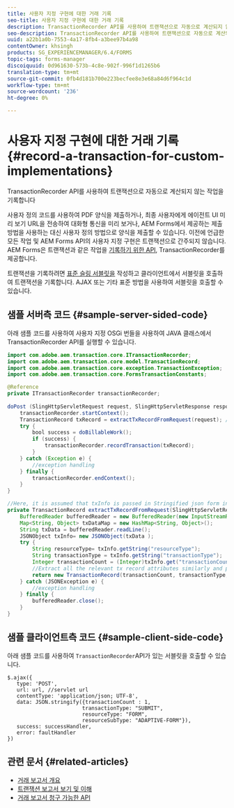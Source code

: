 ```yaml
---
title: 사용자 지정 구현에 대한 거래 기록
seo-title: 사용자 지정 구현에 대한 거래 기록
description: TransactionRecorder API를 사용하여 트랜잭션으로 자동으로 계산되지 않는 작업을 기록합니다
seo-description: TransactionRecorder API를 사용하여 트랜잭션으로 자동으로 계산되지 않는 작업을 기록합니다
uuid: a22b1a0b-7553-4a17-8fb4-a3bee97b4a98
contentOwner: khsingh
products: SG_EXPERIENCEMANAGER/6.4/FORMS
topic-tags: forms-manager
discoiquuid: 0d961630-573b-4c8e-902f-996f1d1265b6
translation-type: tm+mt
source-git-commit: 0fb4d181b700e223becfee8e3e68a84d6f964c1d
workflow-type: tm+mt
source-wordcount: '236'
ht-degree: 0%

---
```



# 사용자 지정 구현에 대한 거래 기록 {#record-a-transaction-for-custom-implementations}

TransactionRecorder API를 사용하여 트랜잭션으로 자동으로 계산되지 않는 작업을 기록합니다

사용자 정의 코드를 사용하여 PDF 양식을 제출하거나, 최종 사용자에게 에이전트 UI 미리 보기 URL을 전송하여 대화형 통신을 미리 보거나, AEM Forms에서 제공하는 제출 방법을 사용하는 대신 사용자 정의 방법으로 양식을 제출할 수 있습니다. 이전에 언급한 모든 작업 및 AEM Forms API의 사용자 지정 구현은 트랜잭션으로 간주되지 않습니다. AEM Forms은 트랜잭션과 같은 작업을 [기록하기 위한 API](https://helpx.adobe.com/experience-manager/6-4/forms/javadocs/com/adobe/aem/transaction/core/ITransactionRecorder.html), TransactionRecorder를 제공합니다.

트랜잭션을 기록하려면 [표준 슬링 서블릿을](https://helpx.adobe.com/experience-manager/using/custom-sling-servlets.html) 작성하고 클라이언트에서 서블릿을 호출하여 트랜잭션을 기록합니다. AJAX 또는 기타 표준 방법을 사용하여 서블릿을 호출할 수 있습니다.

## 샘플 서버측 코드 {#sample-server-sided-code}

아래 샘플 코드를 사용하여 사용자 지정 OSGi 번들을 사용하여 JAVA 클래스에서 TransactionRecorder API를 실행할 수 있습니다.

```java
import com.adobe.aem.transaction.core.ITransactionRecorder;
import com.adobe.aem.transaction.core.model.TransactionRecord;
import com.adobe.aem.transaction.core.exception.TransactionException;
import com.adobe.aem.transaction.core.FormsTransactionConstants;

@Reference
private ITransactionRecorder transactionRecorder;
 
doPost (SlingHttpServletRequest request, SlingHttpServletResponse response) {
    transactionRecorder.startContext();
    TransactionRecord txRecord = extractTxRecordFromRequest(request); //extract transaction relevant data from request
    try {
        bool success = doBillableWork();
        if (success) {
            transactionRecorder.recordTransaction(txRecord);
        }
    } catch (Exception e) {
        //exception handling
    } finally {
        transactionRecorder.endContext();
    }
}

//Here, it is assumed that txInfo is passed in Stringified json form in the ajax call (in data parameter). You can pass txInfo from client in any way that you find suitable.
private TransactionRecord extractTxRecordFromRequest(SlingHttpServletRequest request) {
    BufferedReader bufferedReader = new BufferedReader(new InputStreamReader(request.getInputStream()));
    Map<String, Object> txDataMap = new HashMap<String, Object>();
    String txData = bufferedReader.readLine();
    JSONObject txInfo= new JSONObject(txData );
    try {
        String resourceType= txInfo.getString("resourceType");
        String transactionType = txInfo.getString("transactionType");
        Integer transactionCount = (Integer)txInfo.get("transactionCount");
        //Extract all the relevant tx record attributes similarly and pass them in Transaction Record constructor as per the java doc}
        return new TransactionRecord(transactionCount, transactionType, resourceType, ..);
    } catch (JSONException e) {
        //exception handling
    } finally {
        bufferedReader.close();
    }
}
```

## 샘플 클라이언트측 코드 {#sample-client-side-code}

아래 샘플 코드를 사용하여 `TransactionRecorder`API가 있는 서블릿을 호출할 수 있습니다.

```
$.ajax({
   type: 'POST',
   url: url, //servlet url
   contentType: 'application/json; UTF-8',
   data: JSON.stringify({transactionCount : 1, 
                        transactionType: "SUBMIT",
                        resourceType: "FORM",
                        resourceSubType: "ADAPTIVE-FORM"}),
   success: successHandler,
   error: faultHandler
})
```

## 관련 문서 {#related-articles}

* [거래 보고서 개요](/help/forms/using/transaction-reports-overview.md)
* [트랜잭션 보고서 보기 및 이해](/help/forms/using/viewing-and-understanding-transaction-reports.md)
* [거래 보고서 청구 가능한 API](/help/forms/using/transaction-reports-billable-apis.md)


